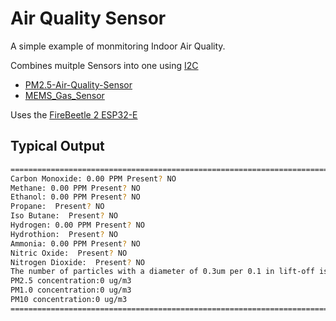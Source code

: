 # Air Quality Sensor

A simple example of monmitoring Indoor Air Quality.

Combines muitple Sensors into one using [I2C](https://github.com/jwilleke/grow-system/blob/master/docs/ardrunio-basics/I2C.md)

- [PM2.5-Air-Quality-Sensor](https://github.com/jwilleke/PM2.5-Air-Quality-Sensor)
- [MEMS_Gas_Sensor](https://github.com/jwilleke/MEMS_Gas_Sensor)

Uses the [FireBeetle 2 ESP32-E](https://github.com/jwilleke/grow-system/blob/master/docs/Devices/FireBeetle%202%20ESP32-E.md)

## Typical Output

``` bash
===============================================================================
Carbon Monoxide: 0.00 PPM Present? NO 
Methane: 0.00 PPM Present? NO 
Ethanol: 0.00 PPM Present? NO 
Propane:  Present? NO 
Iso Butane:  Present? NO 
Hydrogen: 0.00 PPM Present? NO 
Hydrothion:  Present? NO 
Ammonia: 0.00 PPM Present? NO 
Nitric Oxide:  Present? NO 
Nitrogen Dioxide:  Present? NO 
The number of particles with a diameter of 0.3um per 0.1 in lift-off is: 72
PM2.5 concentration:0 ug/m3
PM1.0 concentration:0 ug/m3
PM10 concentration:0 ug/m3
===============================================================================
```